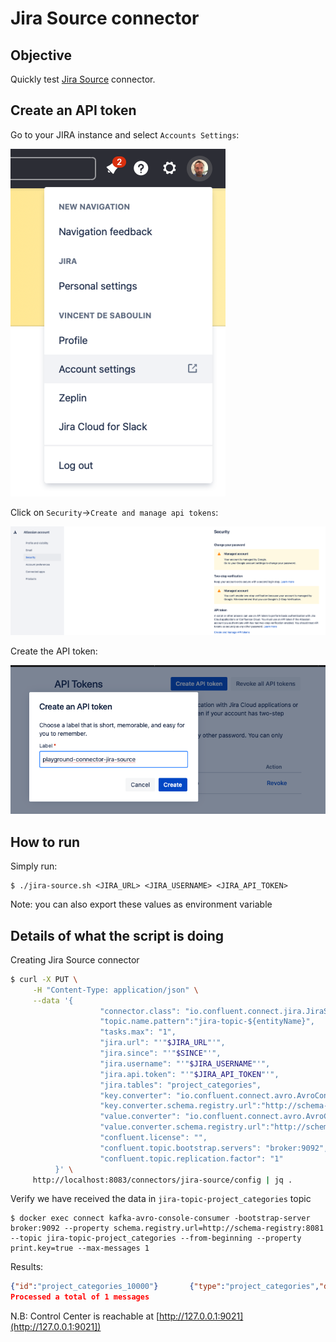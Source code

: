 # Jira Source connector


## Objective

Quickly test [Jira Source](https://docs.confluent.io/current/connect/kafka-connect-jira/index.html#quick-start) connector.


## Create an API token

Go to your JIRA instance and select `Accounts Settings`:

![Jira api token](Screenshot1.png)

Click on `Security`->`Create and manage api tokens`:

![Jira api token](Screenshot2.png)

Create the API token:

![Jira api token](Screenshot3.png)

## How to run

Simply run:

```
$ ./jira-source.sh <JIRA_URL> <JIRA_USERNAME> <JIRA_API_TOKEN>
```

Note: you can also export these values as environment variable

## Details of what the script is doing

Creating Jira Source connector

```bash
$ curl -X PUT \
     -H "Content-Type: application/json" \
     --data '{
                    "connector.class": "io.confluent.connect.jira.JiraSourceConnector",
                    "topic.name.pattern":"jira-topic-${entityName}",
                    "tasks.max": "1",
                    "jira.url": "'"$JIRA_URL"'",
                    "jira.since": "'"$SINCE"'",
                    "jira.username": "'"$JIRA_USERNAME"'",
                    "jira.api.token": "'"$JIRA_API_TOKEN"'",
                    "jira.tables": "project_categories",
                    "key.converter": "io.confluent.connect.avro.AvroConverter",
                    "key.converter.schema.registry.url":"http://schema-registry:8081",
                    "value.converter": "io.confluent.connect.avro.AvroConverter",
                    "value.converter.schema.registry.url":"http://schema-registry:8081",
                    "confluent.license": "",
                    "confluent.topic.bootstrap.servers": "broker:9092",
                    "confluent.topic.replication.factor": "1"
          }' \
     http://localhost:8083/connectors/jira-source/config | jq .
```

Verify we have received the data in `jira-topic-project_categories` topic

```
$ docker exec connect kafka-avro-console-consumer -bootstrap-server broker:9092 --property schema.registry.url=http://schema-registry:8081 --topic jira-topic-project_categories --from-beginning --property print.key=true --max-messages 1
```

Results:

```json
{"id":"project_categories_10000"}       {"type":"project_categories","data":{"self":"https://confluentinc.atlassian.net/rest/api/2/projectCategory/10000","id":"10000","description":"","name":"Engineering Projects"}}
Processed a total of 1 messages
```

N.B: Control Center is reachable at [http://127.0.0.1:9021](http://127.0.0.1:9021])
